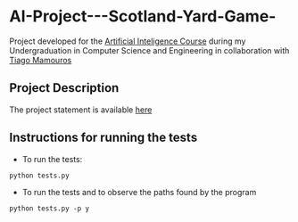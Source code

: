 # AI-Project---Scotland-Yard-Game-
Project developed for the [Artificial Inteligence Course](https://fenix.tecnico.ulisboa.pt/disciplinas/IArt9179577/2019-2020/1-semestre) during my Undergraduation in Computer Science and Engineering in collaboration with [Tiago Mamouros](https://github.com/mamouros99)

## Project Description
The project statement is available  [here](https://github.com/guimribeiro/AI-Project---Scotland-Yard-Game-/blob/e6c14ca3898124585a1c785b41a0cb52a6932a7b/projIA1920v0.1.pdf)

## Instructions for running the tests
- To run the tests:
```
python tests.py
```

- To run the tests and to observe the paths found by the program
```
python tests.py -p y
```
